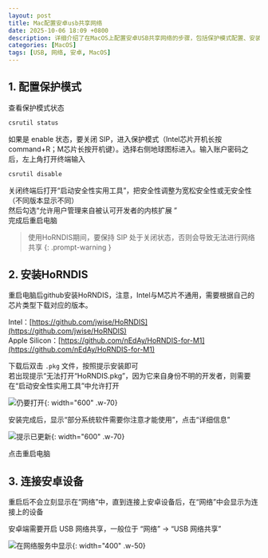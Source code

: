 ```yaml
---
layout: post
title: Mac配置安卓usb共享网络
date: 2025-10-06 18:09 +0800
description: 详细介绍了在MacOS上配置安卓USB共享网络的步骤，包括保护模式配置、安装HoRNDIS、连接安卓设备和恢复保护模式
categories: [MacOS]
tags: [USB, 网络, 安卓, MacOS]
---
```


## 1. 配置保护模式

查看保护模式状态

```zsh
csrutil status
```

如果是 enable 状态，要关闭 SIP，进入保护模式（Intel芯片开机长按command+R；M芯片长按开机键）。选择右侧地球图标进入。输入账户密码之后，左上角打开终端输入

```zsh
csrutil disable
```

关闭终端后打开“启动安全性实用工具”，把安全性调整为宽松安全性或无安全性（不同版本显示不同）  
然后勾选“允许用户管理来自被认可开发者的内核扩展 ”  
完成后重启电脑

> 使用HoRNDIS期间，要保持 SIP 处于关闭状态，否则会导致无法进行网络共享
{: .prompt-warning }

## 2. 安装HoRNDIS

重启电脑后github安装HoRNDIS，注意，Intel与M芯片不通用，需要根据自己的芯片类型下载对应的版本。

Intel：[https://github.com/jwise/HoRNDIS](https://github.com/jwise/HoRNDIS)  
Apple Silicon：[https://github.com/nEdAy/HoRNDIS-for-M1](https://github.com/nEdAy/HoRNDIS-for-M1)

下载后双击 `.pkg` 文件，按照提示安装即可  
若出现提示“无法打开“HoRNDIS.pkg”，因为它来自身份不明的开发者，则需要在“启动安全性实用工具”中允许打开

![仍要打开](./仍要打开.avif){: width="600" .w-70}

安装完成后，显示“部分系统软件需要你注意才能使用”，点击“详细信息”

![提示已更新](./提示已更新.avif){: width="600" .w-70}

点击重启电脑

## 3. 连接安卓设备

重启后不会立刻显示在“网络”中，直到连接上安卓设备后，在“网络”中会显示为连接上的设备

安卓端需要开启 USB 网络共享，一般位于 “网络” -> “USB 网络共享”

![在网络服务中显示](./在网络服务中显示.avif){: width="400" .w-50}
